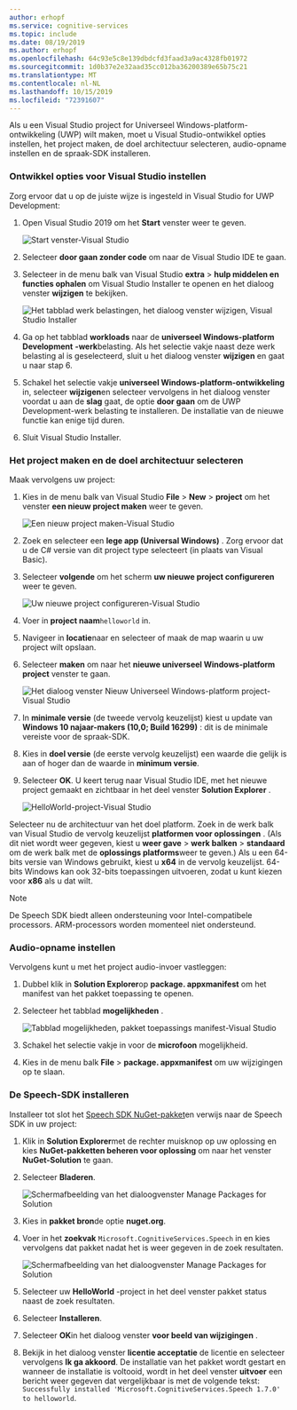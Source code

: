 ```yaml
---
author: erhopf
ms.service: cognitive-services
ms.topic: include
ms.date: 08/19/2019
ms.author: erhopf
ms.openlocfilehash: 64c93e5c8e139dbdcfd3faad3a9ac4328fb01972
ms.sourcegitcommit: 1d0b37e2e32aad35cc012ba36200389e65b75c21
ms.translationtype: MT
ms.contentlocale: nl-NL
ms.lasthandoff: 10/15/2019
ms.locfileid: "72391607"
---
```

Als u een Visual Studio project for Universeel Windows-platform-ontwikkeling (UWP) wilt maken, moet u Visual Studio-ontwikkel opties instellen, het project maken, de doel architectuur selecteren, audio-opname instellen en de spraak-SDK installeren.

### <a name="set-up-visual-studio-development-options"></a>Ontwikkel opties voor Visual Studio instellen

Zorg ervoor dat u op de juiste wijze is ingesteld in Visual Studio for UWP Development:

1. Open Visual Studio 2019 om het **Start** venster weer te geven.

   ![Start venster-Visual Studio](../articles/cognitive-services/Speech-Service/media/sdk/vs-enable-uwp-start-window.png)

1. Selecteer **door gaan zonder code** om naar de Visual Studio IDE te gaan.

1. Selecteer in de menu balk van Visual Studio **extra** > **hulp middelen en functies ophalen** om Visual Studio Installer te openen en het dialoog venster **wijzigen** te bekijken.

   ![Het tabblad werk belastingen, het dialoog venster wijzigen, Visual Studio Installer](../articles/cognitive-services/Speech-Service/media/sdk/vs-enable-uwp-workload.png)

1. Ga op het tabblad **workloads** naar de **universeel Windows-platform Development** **-werk**belasting. Als het selectie vakje naast deze werk belasting al is geselecteerd, sluit u het dialoog venster **wijzigen** en gaat u naar stap 6.

1. Schakel het selectie vakje **universeel Windows-platform-ontwikkeling** in, selecteer **wijzigen**en selecteer vervolgens in het dialoog venster voordat u aan de **slag** gaat, de optie **door gaan** om de UWP Development-werk belasting te installeren. De installatie van de nieuwe functie kan enige tijd duren.

1. Sluit Visual Studio Installer.

### <a name="create-the-project-and-select-the-target-architecture"></a>Het project maken en de doel architectuur selecteren

Maak vervolgens uw project:

1. Kies in de menu balk van Visual Studio **File** > **New** > **project** om het venster **een nieuw project maken** weer te geven.

   ![Een nieuw project maken-Visual Studio](../articles/cognitive-services/Speech-Service/media/sdk/vs-enable-uwp-create-new-project.png)

1. Zoek en selecteer een **lege app (Universal Windows)** . Zorg ervoor dat u de C# versie van dit project type selecteert (in plaats van Visual Basic).

1. Selecteer **volgende** om het scherm **uw nieuwe project configureren** weer te geven. 

   ![Uw nieuwe project configureren-Visual Studio](../articles/cognitive-services/Speech-Service/media/sdk/vs-enable-uwp-configure-your-new-project.png)

1. Voer in **project naam**`helloworld` in.

1. Navigeer in **locatie**naar en selecteer of maak de map waarin u uw project wilt opslaan.

1. Selecteer **maken** om naar het **nieuwe universeel Windows-platform project** venster te gaan.

   ![Het dialoog venster Nieuw Universeel Windows-platform project-Visual Studio](../articles/cognitive-services/Speech-Service/media/sdk/qs-csharp-uwp-02-new-uwp-project.png)

1. In **minimale versie** (de tweede vervolg keuzelijst) kiest u update van **Windows 10 najaar-makers (10,0; Build 16299)** : dit is de minimale vereiste voor de spraak-SDK.

1. Kies in **doel versie** (de eerste vervolg keuzelijst) een waarde die gelijk is aan of hoger dan de waarde in **minimum versie**.

1. Selecteer **OK**. U keert terug naar Visual Studio IDE, met het nieuwe project gemaakt en zichtbaar in het deel venster **Solution Explorer** .

   ![HelloWorld-project-Visual Studio](../articles/cognitive-services/Speech-Service/media/sdk/vs-enable-uwp-helloworld.png)

Selecteer nu de architectuur van het doel platform. Zoek in de werk balk van Visual Studio de vervolg keuzelijst **platformen voor oplossingen** . (Als dit niet wordt weer gegeven, kiest u **weer gave** > **werk balken** > **standaard** om de werk balk met de **oplossings platforms**weer te geven.) Als u een 64-bits versie van Windows gebruikt, kiest u **x64** in de vervolg keuzelijst. 64-bits Windows kan ook 32-bits toepassingen uitvoeren, zodat u kunt kiezen voor **x86** als u dat wilt.

> [!NOTE]
> De Speech SDK biedt alleen ondersteuning voor Intel-compatibele processors. ARM-processors worden momenteel niet ondersteund.

### <a name="set-up-audio-capture"></a>Audio-opname instellen

Vervolgens kunt u met het project audio-invoer vastleggen:

1. Dubbel klik in **Solution Explorer**op **package. appxmanifest** om het manifest van het pakket toepassing te openen.

1. Selecteer het tabblad **mogelijkheden** .

   ![Tabblad mogelijkheden, pakket toepassings manifest-Visual Studio](../articles/cognitive-services/Speech-Service/media/sdk/qs-csharp-uwp-07-capabilities.png)

1. Schakel het selectie vakje in voor de **microfoon** mogelijkheid.

1. Kies in de menu balk **File** > **package. appxmanifest** om uw wijzigingen op te slaan.

### <a name="install-the-speech-sdk"></a>De Speech-SDK installeren

Installeer tot slot het [Speech SDK NuGet-pakket](https://aka.ms/csspeech/nuget)en verwijs naar de Speech SDK in uw project:

1. Klik in **Solution Explorer**met de rechter muisknop op uw oplossing en kies **NuGet-pakketten beheren voor oplossing** om naar het venster **NuGet-Solution** te gaan.

1. Selecteer **Bladeren**.

   ![Schermafbeelding van het dialoogvenster Manage Packages for Solution](../articles/cognitive-services/Speech-Service/media/sdk/vs-enable-uwp-nuget-solution-browse.png)

1. Kies in **pakket bron**de optie **nuget.org**.

1. Voer in het **zoekvak** `Microsoft.CognitiveServices.Speech` in en kies vervolgens dat pakket nadat het is weer gegeven in de zoek resultaten.

   ![Schermafbeelding van het dialoogvenster Manage Packages for Solution](../articles/cognitive-services/Speech-Service/media/sdk/qs-csharp-uwp-05-nuget-install-1.0.0.png)

1. Selecteer uw **HelloWorld** -project in het deel venster pakket status naast de zoek resultaten.

1. Selecteer **Installeren**.

1. Selecteer **OK**in het dialoog venster **voor beeld van wijzigingen** .

1. Bekijk in het dialoog venster **licentie acceptatie** de licentie en selecteer vervolgens **Ik ga akkoord**. De installatie van het pakket wordt gestart en wanneer de installatie is voltooid, wordt in het deel venster **uitvoer** een bericht weer gegeven dat vergelijkbaar is met de volgende tekst: `Successfully installed 'Microsoft.CognitiveServices.Speech 1.7.0' to helloworld`.
